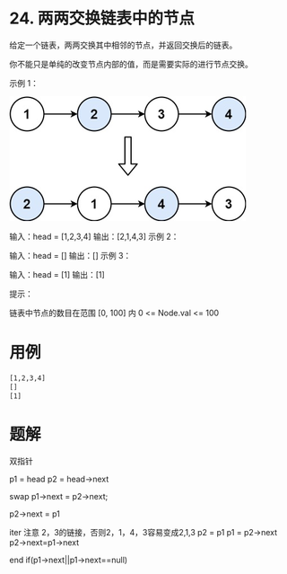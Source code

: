 # 24. 两两交换链表中的节点
给定一个链表，两两交换其中相邻的节点，并返回交换后的链表。

你不能只是单纯的改变节点内部的值，而是需要实际的进行节点交换。

 

示例 1：

![](./q24_1.jpg)

输入：head = [1,2,3,4]
输出：[2,1,4,3]
示例 2：

输入：head = []
输出：[]
示例 3：

输入：head = [1]
输出：[1]
 

提示：

链表中节点的数目在范围 [0, 100] 内
0 <= Node.val <= 100

# 用例
```
[1,2,3,4]
[]
[1]
```

# 题解

双指针

p1 = head p2 = head->next

swap
p1->next = p2->next;

p2->next = p1

iter
注意 2，3的链接，否则2，1，4，3容易变成2,1,3
p2 = p1
p1 = p2->next
p2->next=p1->next

end
if(p1->next||p1->next==null)


